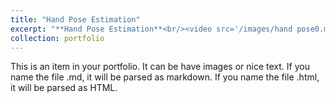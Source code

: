 ```yaml
---
title: "Hand Pose Estimation"
excerpt: "**Hand Pose Estimation**<br/><video src='/images/hand pose0.mp4' controls='controls'>"
collection: portfolio
---
```


This is an item in your portfolio. It can be have images or nice text. If you name the file .md, it will be parsed as markdown. If you name the file .html, it will be parsed as HTML. 
